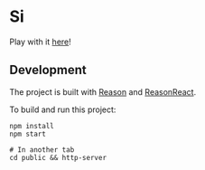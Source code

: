 # Si

Play with it [here](https://scottcheng.github.io/si-reason/)!

## Development

The project is built with [Reason](https://reasonml.github.io/) and [ReasonReact](https://reasonml.github.io/reason-react/).

To build and run this project:

```
npm install
npm start

# In another tab
cd public && http-server
```
